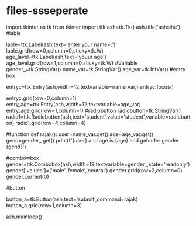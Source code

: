 # files-ssseperate

import tkinter as tk
from tkinter import ttk
ash=tk.Tk()
ash.title('ashsihe')
#lable

lable=ttk.Label(ash,text='enter your name=:')
lable.grid(row=0,column=0,sticky=tk.W)
age_lavel=ttk.Label(ash,text='youur age')
age_lavel.grid(row=1,column=0,sticky=tk.W)
#Variable
gender_=tk.StringVar()
name_var=tk.StringVar()
age_var=tk.IntVar()
#entry box

entryc=ttk.Entry(ash,width=12,textvariable=name_var,)
entryc.focus()

entryc.grid(row=0,column=1)
entry_age=ttk.Entry(ash,width=12,textvariable=age_var)
entry_age.grid(row=1,column=1)
#radiobutton
radiobutton=tk.StringVar()
radio1=ttk.Radiobutton(ash,text='student',value='student',variable=radiobutton)
radio1.grid(row=4,column=4)

#function
def rajak():
    user=name_var.get()
    age=age_var.get()
    gend=gender_.get()
    print(f'{user} and age is {age} and gehnder gender {gend}')

#combowbox
gender=ttk.Combobox(ash,width=19,textvariable=gender_,state='readonly')
gender['values']=('male','female','neutral')
gender.grid(row=2,column=0)
gender.current(0)
     

#button

button_a=tk.Button(ash,text='submit',command=rajak)
button_a.grid(row=1,column=3)

ash.mainloop()
